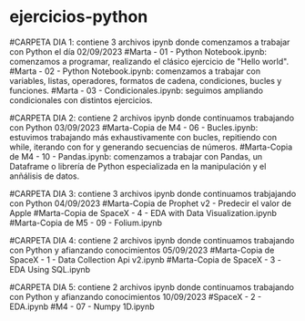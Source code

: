 # ejercicios-python
 
  #CARPETA DIA 1: contiene 3 archivos ipynb donde comenzamos a trabajar con Python el día 02/09/2023
    #Marta - 01 - Python Notebook.ipynb: comenzamos a programar, realizando el clásico ejercicio de "Hello world".
    #Marta - 02 - Python Notebook.ipynb: comenzamos a trabajar con variables, listas, operadores, formatos de cadena, condiciones, bucles y funciones.
    #Marta - 03 - Condicionales.ipynb: seguimos ampliando condicionales con distintos ejercicios.
 
  #CARPETA DIA 2: contiene 2 archivos ipynb donde continuamos trabajando con Python 03/09/2023
    #Marta-Copia de M4 - 06 - Bucles.ipynb: estuvimos trabajando más exhaustivamente con bucles, repitiendo con while, iterando con for y generando secuencias de números.
    #Marta-Copia de M4 - 10 - Pandas.ipynb: comenzamos a trabajar con Pandas, un Dataframe o librería de Python especializada en la manipulación y el anñálisis de datos.

 #CARPETA DIA 3: contiene 3 archivos ipynb donde continuamos trabjajando con Python 04/09/2023
  #Marta-Copia de Prophet v2 - Predecir el valor de Apple
  #Marta-Copia de SpaceX - 4 - EDA with Data Visualization.ipynb
  #Marta-Copia de M5 - 09 - Folium.ipynb

 #CARPETA DIA 4: contiene 2 archivos ipynb donde continuamos trabajando con Python y afianzando conocimientos 05/09/2023
  #Marta-Copia de SpaceX - 1 - Data Collection Api v2.ipynb
  #Marta-Copia de SpaceX - 3 -EDA Using SQL.ipynb

  #CARPETA DIA 5: contiene 2 archivos ipynb donde continuamos trabajando con Python y afianzando conocimientos 10/09/2023
  #SpaceX - 2 - EDA.ipynb
  #M4 - 07 - Numpy 1D.ipynb
